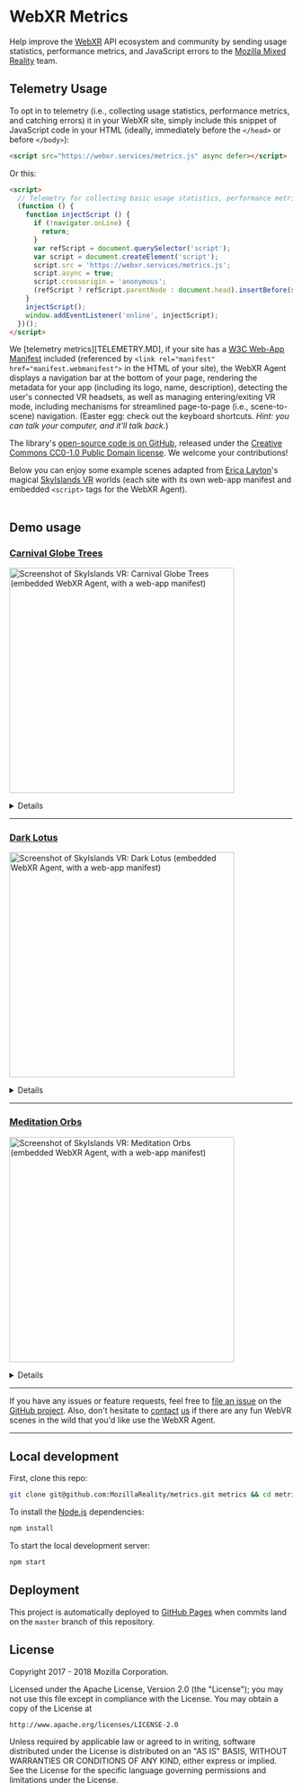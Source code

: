# WebXR Metrics

Help improve the [WebXR](https://immersive-web.github.io/webxr/) API ecosystem and community by sending usage statistics, performance metrics, and JavaScript errors to the [Mozilla Mixed Reality](https://vr.mozilla.org/) team.


## Telemetry Usage

To opt in to telemetry (i.e., collecting usage statistics, performance metrics, and catching errors)  it in your WebXR site, simply include this snippet of JavaScript code in your HTML (ideally, immediately before the `</head>` or before `</body>`):

```html
<script src="https://webxr.services/metrics.js" async defer></script>
```

Or this:

```html
<script>
  // Telemetry for collecting basic usage statistics, performance metrics, and catching errors.
  (function () {
    function injectScript () {
      if (!navigator.onLine) {
        return;
      }
      var refScript = document.querySelector('script');
      var script = document.createElement('script');
      script.src = 'https://webxr.services/metrics.js';
      script.async = true;
      script.crossorigin = 'anonymous';
      (refScript ? refScript.parentNode : document.head).insertBefore(script, ref);
    }
    injectScript();
    window.addEventListener('online', injectScript);
  })();
</script>
````

We  [telemetry metrics][TELEMETRY.MD], if your site has a [W3C Web-App Manifest](https://w3c.github.io/manifest/) included (referenced by `<link rel="manifest" href="manifest.webmanifest">` in the HTML of your site), the WebXR Agent displays a navigation bar at the bottom of your page, rendering the metadata for your app (including its logo, name, description), detecting the user's connected VR headsets, as well as managing entering/exiting VR mode, including mechanisms for streamlined page-to-page (i.e., scene-to-scene) navigation. (Easter egg: check out the keyboard shortcuts. _Hint: you can talk your computer, and it'll talk back._)

The library's [open-source code is on GitHub](https://github.com/MozillaReality/webxr-agent), released under the [Creative Commons CC0-1.0 Public Domain license](https://github.com/MozillaReality/webxr-agent#license). We welcome your contributions!

Below you can enjoy some example scenes adapted from [Erica Layton](https://twitter.com/EricaLayton)'s magical [SkyIslands VR](https://www.skyislandsvr.com/) worlds (each site with its own web-app manifest and embedded `<script>` tags for the WebXR Agent).<br><br>


## Demo usage

### [Carnival Globe Trees](https://skyislands.webvr.rocks/carnivalglobetrees.html)

<a href="https://skyislands.webvr.rocks/carnivalglobetrees.html"><img src="https://cloud.headwayapp.co/changelogs_images/images/big/000/003/462-18f144dddc0c060cecc0de7d7ac4de696d363293.png" alt="Screenshot of SkyIslands VR: Carnival Globe Trees (embedded WebXR Agent, with a web-app manifest)" title="SkyIslands VR: Carnival Globe Trees" width="400"></a>

<details>
  <ul>
    <li>
      <strong><a href="https://skyislands.webvr.rocks/carnivalglobetrees.html">View the WebVR site</a></strong>
      <ul>
        <li>
          <a href="https://github.com/WebVRRocks/skyislands/blob/master/carnivalglobetrees.webmanifest">View the source code</a>
        </li>
      </ul>
    </li>
    <li>
      <strong><a href="https://fetchmanifest.org/manifest?ws=2&url=https://skyislands.webvr.rocks/carnivalglobetrees.html">View the processed manifest</a></strong>
      <ul>
        <li>
          <a href="https://github.com/WebVRRocks/skyislands/blob/master/carnivalglobetrees.webmanifest">View the source code</a>
        </li>
      </ul>
    </li>
  </ul>
</details>

<hr>

### [Dark Lotus](https://skyislands.webvr.rocks/darklotus.html)

<a href="https://skyislands.webvr.rocks/darklotus.html"><img src="https://cloud.headwayapp.co/changelogs_images/images/big/000/003/463-40cf0fe3146f7722f9fc57b0e5a5e9d3e61845fe.png" alt="Screenshot of SkyIslands VR: Dark Lotus (embedded WebXR Agent, with a web-app manifest)" title="SkyIslands VR: Dark Lotus" width="400"></a>

<details>
  <ul>
    <li>
      <strong><a href="https://skyislands.webvr.rocks/darklotus.html">View the WebVR site</a></strong>
      <ul>
        <li>
          <a href="https://github.com/WebVRRocks/skyislands/blob/master/darklotus.webmanifest">View the source code</a>
        </li>
      </ul>
    </li>
    <li>
    <strong><a href="https://fetchmanifest.org/manifest?ws=2&amp;url=https://skyislands.webvr.rocks/darklotus.html">View the processed manifest</a></strong>
    <ul>
      <li>
        <a href="https://github.com/WebVRRocks/skyislands/blob/master/darklotus.webmanifest">View the source code</a>
      </li>
    </ul>
    </li>
  </ul>
</details>

<hr>

### [Meditation Orbs](https://skyislands.webvr.rocks/meditationorbs.html)

<a href="https://skyislands.webvr.rocks/meditationorbs.html"><img src="https://cloud.headwayapp.co/changelogs_images/images/big/000/003/465-de99f33a494a725593c5df92fdf10c1a2bf85b03.png" alt="Screenshot of SkyIslands VR: Meditation Orbs (embedded WebXR Agent, with a web-app manifest)" title="SkyIslands VR: Meditation Orbs" width="400"></a>

<details>
  <ul>
    <li>
      <strong><a href="https://skyislands.webvr.rocks/meditationorbs.html">View the WebVR site</a></strong>
      <ul>
        <li>
          <a href="https://github.com/WebVRRocks/skyislands/blob/master/meditationorbs.webmanifest">View the source code</a>
        </li>
      </ul>
    </li>
    <li>
      <strong><a href="https://fetchmanifest.org/manifest?ws=2&amp;url=https://skyislands.webvr.rocks/darklotus.html">View the processed manifest</a></strong>
      <ul>
        <li>
          <a href="https://github.com/WebVRRocks/skyislands/blob/master/meditationorbs.webmanifest">View the source code</a>
        </li>
      </ul>
    </li>
  </ul>
</details>

<hr>

If you have any issues or feature requests, feel free to [file an issue](https://github.com/MozillaReality/webxr-agent/issues) on the [GitHub project](https://github.com/MozillaReality/webxr-agent). Also, don't hesitate to [contact](https://twitter.com/cvanw) [us](https://twitter.com/whoyee) if there are any fun WebVR scenes in the wild that you'd like use the WebXR Agent.

<hr>


## Local development

First, clone this repo:

```sh
git clone git@github.com:MozillaReality/metrics.git metrics && cd metrics
```

To install the [Node.js](https://nodejs.org/en/download/) dependencies:

```sh
npm install
```

To start the local development server:

```sh
npm start
```


## Deployment

This project is automatically deployed to [GitHub Pages](https://webvr.services/metrics.js) when commits land on the `master` branch of this repository.


## License

Copyright 2017 - 2018 Mozilla Corporation.

Licensed under the Apache License, Version 2.0 (the "License");
you may not use this file except in compliance with the License.
You may obtain a copy of the License at

    http://www.apache.org/licenses/LICENSE-2.0

Unless required by applicable law or agreed to in writing, software
distributed under the License is distributed on an "AS IS" BASIS,
WITHOUT WARRANTIES OR CONDITIONS OF ANY KIND, either express or implied.
See the License for the specific language governing permissions and
limitations under the License.
